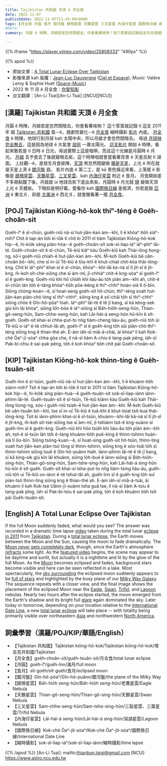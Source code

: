 ```yaml
---
title: Tajikistan 共和國 天頂 ê 月全食
date: 2022-11-07
publishdate: 2022-11-07T11:45:00+0800
tags: [月全食 月圓 食月 銀河盤 鴟鴞星雲 天鵝星雲 三叉星雲 內海仔星雲 國際換日線 縮時攝影]
#hero: 
summary: 月圓 ê 時陣，月娘若是忽然間暗去，你會看著啥物？這个答案就記錄這支月全食縮時攝影影片內底。

---
```

{{% iframe "https://player.vimeo.com/video/25808333" "490px" %}}


{{% apod %}}

- 原始文章：[A Total Lunar Eclipse Over Tajikistan](https://apod.nasa.gov/apod/)
- 影像來源 kah 版權：[Jean-Luc Dauvergne](https://www.facebook.com/jeanluc.dauvergne/) ([Ciel et Espace](http://cieletespace.fr/)); _Music:_ Valère Leroy & Sophie Huet ([Space-Music](http://space-music.net/))
- 2022 年 11 月 ê 月全食：[你愛知影](https://moon.nasa.gov/news/185/what-you-need-to-know-about-the-lunar-eclipse/)
- 台文翻譯：[An-Li Tsai][An-Li Tsai] ([NCU][NCU])

## [漢羅] Tajikistan 共和國 天頂 ê 月全食
月圓 ê 時陣，月娘若是忽然間暗去，你會看著啥物？
這个答案就記錄 tī 這支 2011 年 踮 [Tajikistan 共和國][Tajikistan] 翕--ê，戲劇性變化--ê [月全食][eclipse in 2011] 縮時攝影 [影片][video] 內底。
[月全食][total lunar eclipse] ê 時陣，地球行到月球 kah 太陽中央，所以月娘才會忽然間暗去。
毋過 [月球袂完全無去][Moon never gets completely dark]，這是因為地球 ê 大氣會 [屈折][refracts] 一寡太陽光。
[這支影片][featured video] 開始 ê 時陣，看起來敢若是 tī 日時 ê 日光，毋過實際上這是暗暝，而且這个光線是月圓時 ê 月光。
[月娘][Moon] 去予食去了後就變暗去矣，這个時陣咱就會當看著背景 ê 天星反射 tī 湖面。
上壯觀--ê，是發生月食彼陣，[天頂][sky surrounding] 煞忽然間變做 [攏是天星][full of stars]，上光 ê 所在就是天星上濟 ê [銀河盤][Milky Way Galaxy] 遐。
影片內底 ê 第二工，是 kā 景色搝近來看，上落尾 ê 影像是 [鴟鴞星雲][Eagle t]、[天鵝星雲][Swan]、[三叉星雲][Trifid t]、kah [內海仔星雲][Lagoon] 附近 ê 食月。
月食開始差不多兩點鐘了後，月娘就 ùi 地球烏影下底出來矣，月圓時 ê 月光就 [隨][glare] 變做天頂上光 ê 天體矣。
下暗抑是明仔載，愛看你 kah [國際換日線][International Date Line] 差偌濟，你若是踮 [亞洲][Asia] ê 東北爿、抑是 [北美洲][North America] ê 西北爿，就會閣看著一擺 [月全食][total lunar eclipse]。

## [POJ] Tajikistan Kiōng-hô-kok thiⁿ-téng ê Goe̍h-choân-si̍t
Goe̍h-îⁿ ê sî-chūn, goe̍h-niû nā-sī hut-jiân-kan àm--khì, lí ē khòaⁿ tio̍h siáⁿ-mih?
Chit ê tap-àn to̍h kì-lo̍k tī chit ki 2011 nî tiàm Tajikistan Kiōng-hô-kok hip--ê, hì-kio̍k sèng piàn-hòa--ê goe̍h-choân-si̍t sok-sî-liap-iáⁿ iáⁿ-phìⁿ lāi-té.
Goe̍h-choân-si̍t ê sî-chūn, Tē-kiû kiâⁿ kàu Goe̍h-kiû kah Thài-iông tiong-ng, só͘-í goe̍h-niû chiah-ē hut-jiân-kan àm--khì.
M̄-koh Goe̍h-kiû bē oân-choân bô--khì, che sī in-ūi Tē-kiû ê tōa-khì ē khut-chiat chit-kóa thài-iông-kng.
Chit ki iáⁿ-phìⁿ khai-sí ê sî-chūn, khòaⁿ--khí-lâi ká-ná sī tī ji̍t-sî ê ji̍t-kng, m̄-koh si̍t-chè-siōng che sī àm-mî, jî-chhiáⁿ chit-ê kng-sòaⁿ sī goe̍h-îⁿ sî ê goe̍h-kng.
Goe̍h-niû khì hō͘ chia̍h khì liáu-āu to̍h piàn àm--khì ah, chit-ê sî-chūn lán to̍h ē-táng khòaⁿ-tio̍h pōe-kéng ê thiⁿ-chhiⁿ hoán-siā tī ô͘-bīn.
Siōng chòng-koan--ê, sī hoat-seng goe̍h-si̍t hit-chūn, thiⁿ-téng soah hut-jiân-kan piàn-chò lóng sī thiⁿ-chhiⁿ, siōng kng ê só͘-chāi to̍h sī thiⁿ-chhiⁿ siōng chōe ê Gîn-hô-pôaⁿ hiah.
Iáⁿ-phìⁿ lāi-té ê tē jī kang, sī kā kéng-sek giú kīn lâi khòaⁿ, siōng lo̍h-bóe ê iáⁿ-siōng sī Ba̍h-hio̍h-seng-hûn, Thian-gô-seng-hûn, Sam-chhe-seng-hûn, kah Lāi-hái-á seng-hûn hū-kīn ê si̍t-goe̍h.
Goe̍h-si̍t khai-sí chha-put-to nn̄g tiám-cheng liáu-āu, goe̍h-niû to̍h ùi Tē-kiû o͘-iáⁿ ē-té chhut-lâi ah, goe̍h-îⁿ sî ê goe̍h-kng to̍h sûi piàn-chò thiⁿ-téng siōng kng ê thian-thé ah.
E-àm ia̍h-sī miâ-á-chài, ài khòaⁿ lí kah Kok-chè Ōaⁿ-jī-sòaⁿ chha gōa che, lí nā-sī tiàm A-chiu ê tang-pak pêng, ia̍h-sī Pak-bí-chiu ê sai-pak pêng, to̍h ē koh khòaⁿ tio̍h chi̍t pái Goe̍h-choân-si̍t.

## [KIP] Tajikistan Kiōng-hô-kok thinn-tíng ê Gue̍h-tsuân-si̍t
Gue̍h-înn ê sî-tsūn, gue̍h-niû nā-sī hut-jiân-kan àm--khì, lí ē khuànn tio̍h siánn-mih?
Tsit ê tap-àn to̍h kì-lo̍k tī tsit ki 2011 nî tiàm Tajikistan Kiōng-hô-kok hip--ê, hì-kio̍k sìng piàn-huà--ê gue̍h-tsuân-si̍t sok-sî-liap-iánn iánn-phìnn lāi-té.
Gue̍h-tsuân-si̍t ê sî-tsūn, Tē-kiû kiânn kàu Gue̍h-kiû kah Thài-iông tiong-ng, sóo-í gue̍h-niû tsiah-ē hut-jiân-kan àm--khì.
M̄-koh Gue̍h-kiû bē uân-tsuân bô--khì, tse sī in-uī Tē-kiû ê tuā-khì ē khut-tsiat tsit-kuá thài-iông-kng.
Tsit ki iánn-phìnn khai-sí ê sî-tsūn, khuànn--khí-lâi ká-ná sī tī ji̍t-sî ê ji̍t-kng, m̄-koh si̍t-tsè-siōng tse sī àm-mî, jî-tshiánn tsit-ê kng-suànn sī gue̍h-înn sî ê gue̍h-kng.
Gue̍h-niû khì hōo tsia̍h khì liáu-āu to̍h piàn àm--khì ah, tsit-ê sî-tsūn lán to̍h ē-táng khuànn-tio̍h puē-kíng ê thinn-tshinn huán-siā tī ôo-bīn.
Siōng tsòng-kuan--ê, sī huat-sing gue̍h-si̍t hit-tsūn, thinn-tíng suah hut-jiân-kan piàn-tsò lóng sī thinn-tshinn, siōng kng ê sóo-tsāi to̍h sī thinn-tshinn siōng tsuē ê Gîn-hô-puânn hiah.
Iánn-phìnn lāi-té ê tē jī kang, sī kā kíng-sik giú kīn lâi khuànn, siōng lo̍h-bué ê iánn-siōng sī Ba̍h-hio̍h-sing-hûn, Thian-gô-sing-hûn, Sam-tshe-sing-hûn, kah Lāi-hái-á sing-hûn hū-kīn ê si̍t-gue̍h.
Gue̍h-si̍t khai-sí tsha-put-to nn̄g tiám-tsing liáu-āu, gue̍h-niû to̍h uì Tē-kiû oo-iánn ē-té tshut-lâi ah, gue̍h-înn sî ê gue̍h-kng to̍h suî piàn-tsò thinn-tíng siōng kng ê thian-thé ah.
E-àm ia̍h-sī miâ-á-tsài, ài khuànn lí kah Kok-tsè Uānn-jī-suànn tsha guā tse, lí nā-sī tiàm A-tsiu ê tang-pak pîng, ia̍h-sī Pak-bí-tsiu ê sai-pak pîng, to̍h ē koh khuànn tio̍h tsi̍t pái Gue̍h-tsuân-si̍t.

## [English] A Total Lunar Eclipse Over Tajikistan

If the full Moon suddenly faded, what would you see?
The answer was recorded in a dramatic time lapse [video][video] taken during the total lunar [eclipse in 2011][eclipse in 2011] from [Tajikistan][Tajikistan].
During a [total lunar eclipse][total lunar eclipse], the Earth moves between the Moon and the Sun, causing the moon to fade dramatically.
The [Moon never gets completely dark][Moon never gets completely dark], though, since the Earth's atmosphere [refracts][refracts] some light.
As the [featured video][featured video] begins, the scene may appear to be daytime and sunlit, but actually it is a nighttime and lit by the glow of the full Moon.
As the [Moon][Moon] becomes eclipsed and fades, background stars become visible and here can be seen reflected in a lake.
Most spectacularly, the [sky surrounding][sky surrounding] the eclipsed moon suddenly appears to be [full of stars][full of stars] and highlighted by the busy plane of our [Milky Way Galaxy][Milky Way Galaxy].
The sequence repeats with a closer view, and the final image shows the placement of the eclipsed Moon near the [Eagle][Eagle e], [Swan][Swan], [Trifid][Trifid e], and [Lagoon][Lagoon] nebulas.
Nearly two hours after the eclipse started, the moon emerged from the Earth's shadow and its bright full [glare][glare] again dominated the sky.
Later today or tomorrow, depending on your location relative to the [International Date Line][International Date Line], a new [total lunar eclipse][total lunar eclipse] will take place -- with totality being primarily visible over northeastern [Asia][Asia] and northwestern [North America][North America].



## 詞彙學習（漢羅/POJ/KIP/華語/English）
- 【Tajikistan 共和國】Tajikistan kiōng-hô-kok/Tajikistan kiōng-hô-kok/塔吉克共和國/Tajikistan
- 【月全食】goe̍h-choân-si̍t/gue̍h-tsuân-si̍t/月全食/total lunar eclipse
- 【月圓】goe̍h-îⁿ/gue̍h-înn/滿月/full moon
- 【食月】si̍t-goe̍h/si̍t-gue̍h/食月/eclipsed moon
- 【銀河盤】Gîn-hô-pôaⁿ/Gîn-hô-puânn/銀河盤/the plane of the Milky Way
- 【鴟鴞星雲】Ba̍h-hio̍h seng-hûn/Ba̍h-hio̍h seng-hûn/老鷹星雲/Eagle Nebula
- 【天鵝星雲】Thian-gô-seng-hûn/Thian-gô-sing-hûn/天鵝星雲/Swan Nebula
- 【三叉星雲】Sam-chhe-seng-hûn/Sam-tshe-sing-hûn/三裂星雲、三葉星雲/Trifid Nebula
- 【內海仔星雲】Lāi-hái-á seng-hûn/Lāi-hái-á sing-hûn/潟湖星雲/Lagoon Nebula
- 【國際換日線】Kok-chè Ōaⁿ-ji̍t-sòaⁿ/Kok-chè Ōaⁿ-ji̍t-sòaⁿ/國際換日線/International Date Line
- 【縮時攝影】sok-sî-liap-iáⁿ/sok-sî-liap-iánn/縮時攝影/time lapse


{{% /apod %}}
[An-Li Tsai]: mailto:thianbun.taigi@gmail.com
[NCU]: https://www.astro.ncu.edu.tw

[copyright]: https://apod.nasa.gov/apod/fap/lib/about_apod.html#srapply
[License]: https://creativecommons.org/licenses/by/2.0/


[video]:https://vimeo.com/25808333
[eclipse in 2011]:https://apod.nasa.gov/apod/ap110625.html
[Tajikistan]:https://en.wikipedia.org/wiki/Tajikistan
[total lunar eclipse]:https://en.wikipedia.org/wiki/Total_lunar_eclipse
[Moon never gets completely dark]:https://apod.nasa.gov/apod/ap180120.html
[refracts]:http://hyperphysics.phy-astr.gsu.edu/hbase/geoopt/refr.html
[featured video]:https://www.youtube.com/watch?v=hQeejHExrGI
[Moon]:https://solarsystem.nasa.gov/planets/moon
[sky surrounding]:https://apod.nasa.gov/apod/ap110617.html
[full of stars]:https://youtu.be/1DNbkKBW0K8
[Milky Way Galaxy]:http://www.atlasoftheuniverse.com/galaxy.html
[Eagle e]:https://apod.nasa.gov/apod/ap221004.html
[Eagle t]:https://apod.tw/daily/20221004/
[Swan]:https://apod.nasa.gov/apod/ap960829.html
[Trifid e]:https://apod.nasa.gov/apod/ap210812.html
[Trifid t]:https://apod.tw/daily/20210812/
[Lagoon]:https://apod.nasa.gov/apod/ap181112.html
[glare]:https://image.shutterstock.com/z/stock-photo-cat-glare-745763242.jpg
[International Date Line]:https://en.wikipedia.org/wiki/International_Date_Line
[total lunar eclipse]:https://www.timeanddate.com/eclipse/lunar/2022-november-8
[Asia]:https://en.wikipedia.org/wiki/Asia
[North America]:https://en.wikipedia.org/wiki/North_America

